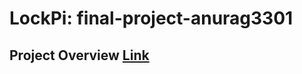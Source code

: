 # LockPi: final-project-anurag3301

## Project Overview [Link](https://github.com/cu-ecen-aeld/final-project-anurag3301/wiki/Overview--Wiki-Page)
